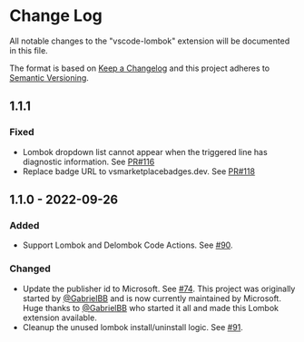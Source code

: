# Change Log
All notable changes to the "vscode-lombok" extension will be documented in this file.

The format is based on [Keep a Changelog](https://keepachangelog.com/en/1.0.0/)
and this project adheres to [Semantic Versioning](https://semver.org/spec/v2.0.0.html).

## 1.1.1
### Fixed
- Lombok dropdown list cannot appear when the triggered line has diagnostic information. See [PR#116](https://github.com/microsoft/vscode-lombok/pull/116)
- Replace badge URL to vsmarketplacebadges.dev. See [PR#118](https://github.com/microsoft/vscode-lombok/pull/118)

## 1.1.0 - 2022-09-26
### Added
- Support Lombok and Delombok Code Actions. See [#90](https://github.com/microsoft/vscode-lombok/pull/90).

### Changed
- Update the publisher id to Microsoft. See [#74](https://github.com/microsoft/vscode-lombok/pull/74). This project was originally started by [@GabrielBB](https://github.com/GabrielBB) and is now currently maintained by Microsoft. Huge thanks to [@GabrielBB](https://github.com/GabrielBB) who started it all and made this Lombok extension available.
- Cleanup the unused lombok install/uninstall logic. See [#91](https://github.com/microsoft/vscode-lombok/pull/91).
